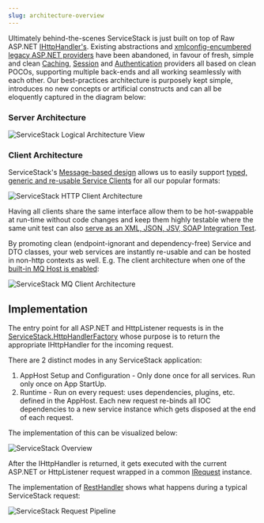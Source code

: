 ```yaml
---
slug: architecture-overview
---
```

Ultimately behind-the-scenes ServiceStack is just built on top of Raw ASP.NET [IHttpHandler's](http://msdn.microsoft.com/en-us/library/system.web.ihttphandler.aspx). Existing abstractions and [xmlconfig-encumbered legacy ASP.NET providers](http://mono.servicestack.net/mvc-powerpack/) have been abandoned, in favour of fresh, simple and clean [Caching](?id=Caching), [Session](?id=Sessions) and [Authentication](?id=Authentication-and-authorization) providers all based on clean POCOs, supporting multiple back-ends and all working seamlessly with each other. Our best-practices architecture is purposely kept simple, introduces no new concepts or artificial constructs and can all be eloquently captured in the diagram below:

### Server Architecture

![ServiceStack Logical Architecture View](http://mono.servicestack.net/files/servicestack-logical-view-02.png) 

### Client Architecture

ServiceStack's [Message-based design](?id=Advantages-of-message-based-web-services) allows us to easily support [typed, generic and re-usable Service Clients](?id=Clients-overview) for all our popular formats:

![ServiceStack HTTP Client Architecture](http://mono.servicestack.net/files/servicestack-httpclients.png) 

Having all clients share the same interface allow them to be hot-swappable at run-time without code changes and keep them highly testable where the same unit test can also [serve as an XML, JSON, JSV, SOAP Integration Test](https://github.com/ServiceStack/ServiceStack/blob/master/tests/ServiceStack.WebHost.IntegrationTests/Tests/WebServicesTests.cs).

By promoting clean (endpoint-ignorant and dependency-free) Service and DTO classes, your web services are instantly re-usable and can be hosted in non-http contexts as well. E.g. The client architecture when one of the [built-in MQ Host is enabled](?id=Messaging-and-redis):

![ServiceStack MQ Client Architecture](http://mono.servicestack.net/files/servicestack-mqclients.png) 

## Implementation 

The entry point for all ASP.NET and HttpListener requests is in the [ServiceStack.HttpHandlerFactory](https://github.com/ServiceStack/ServiceStack/blob/master/src/ServiceStack/HttpHandlerFactory.cs) whose purpose is to return the appropriate IHttpHandler for the incoming request.

There are 2 distinct modes in any ServiceStack application:

1. AppHost Setup and Configuration - Only done once for all services. Run only once on App StartUp.
1. Runtime - Run on every request: uses dependencies, plugins, etc. defined in the AppHost. Each new request re-binds all IOC dependencies to a new service instance which gets disposed at the end of each request.

The implementation of this can be visualized below:

![ServiceStack Overview](http://mono.servicestack.net/files/servicestack-overview-01.png)

After the IHttpHandler is returned, it gets executed with the current ASP.NET or HttpListener request wrapped in a common [IRequest](https://github.com/ServiceStack/ServiceStack/blob/master/src/ServiceStack.Interfaces/Web/IRequest.cs) instance. 

The implementation of [RestHandler](https://github.com/ServiceStack/ServiceStack/blob/master/src/ServiceStack/Host/RestHandler.cs) shows what happens during a typical ServiceStack request:

![ServiceStack Request Pipeline](http://mono.servicestack.net/files/servicestack-overview-02.png)